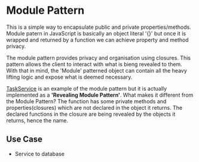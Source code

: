 # Module Pattern

This is a simple way to encapsulate public and private properties/methods. Module patern in JavaScript is basically an object literal '{}' but once it is wrapped and returned by a function we can achieve property and method privacy.

The module pattern provides privacy and organisation using closures. This pattern allows the client to interact with what is bieng revealed to them. With that in mind, the 'Module' patterned object can contain all the heavy lifting logic and expose what is deemed necessary.

<a href='./TaskService.js'>TaskService</a> is an example of the module pattern but it is actually implemented as a **'Revealing Module Pattern'**. What makes it different from the Module Pattern? The function has some private methods and properties(closures) which are not declared in the object it returns. The declared functions in the closure are being revealed by the objects it returns, hence the name.


## Use Case
- Service to database

